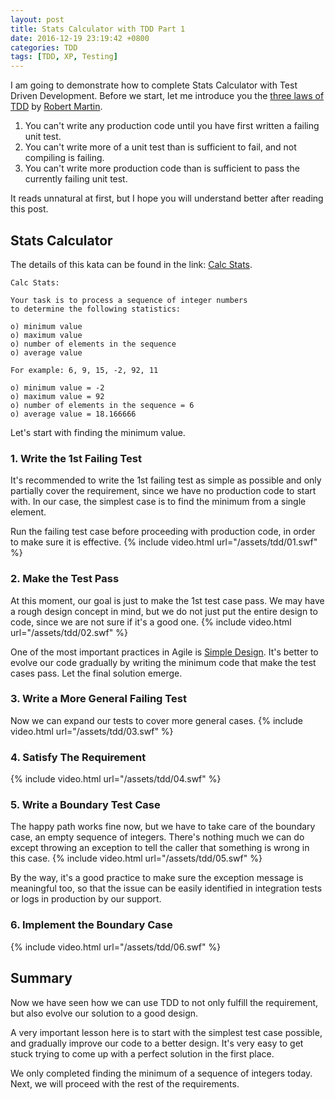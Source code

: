 ```yaml
---
layout: post
title: Stats Calculator with TDD Part 1
date: 2016-12-19 23:19:42 +0800
categories: TDD
tags: [TDD, XP, Testing]
---
```


I am going to demonstrate how to complete Stats Calculator with Test Driven Development.
Before we start, let me introduce you the [three laws of TDD](http://programmer.97things.oreilly.com/wiki/index.php/The_Three_Laws_of_Test-Driven_Development) by [Robert Martin](https://en.wikipedia.org/wiki/Robert_Cecil_Martin).
1. You can't write any production code until you have first written a failing unit test.
2. You can't write more of a unit test than is sufficient to fail, and not compiling is failing.
3. You can't write more production code than is sufficient to pass the currently failing unit test.

It reads unnatural at first, but I hope you will understand better after reading this post.

<!-- more -->

## Stats Calculator
The details of this kata can be found in the link: [Calc Stats](https://github.com/garora/TDD-Katas#calc-stats).
```
Calc Stats:

Your task is to process a sequence of integer numbers
to determine the following statistics:

o) minimum value
o) maximum value
o) number of elements in the sequence
o) average value

For example: 6, 9, 15, -2, 92, 11

o) minimum value = -2
o) maximum value = 92
o) number of elements in the sequence = 6
o) average value = 18.166666
```
Let's start with finding the minimum value.

### 1. Write the 1st Failing Test
It's recommended to write the 1st failing test as simple as possible and only partially cover the requirement, since we have no production code to start with. In our case, the simplest case is to find the minimum from a single element.

Run the failing test case before proceeding with production code, in order to make sure it is effective.
{% include video.html url="/assets/tdd/01.swf" %}

### 2. Make the Test Pass
At this moment, our goal is just to make the 1st test case pass. We may have a rough design concept in mind, but we do not just put the entire design to code, since we are not sure if it's a good one.
{% include video.html url="/assets/tdd/02.swf" %}

One of the most important practices in Agile is [Simple Design](https://www.agilealliance.org/glossary/simple-design/). It's better to evolve our code gradually by writing the minimum code that make the test cases pass. Let the final solution emerge.

### 3. Write a More General Failing Test
Now we can expand our tests to cover more general cases.
{% include video.html url="/assets/tdd/03.swf" %}

### 4. Satisfy The Requirement
{% include video.html url="/assets/tdd/04.swf" %}

### 5. Write a Boundary Test Case
The happy path works fine now, but we have to take care of the boundary case, an empty sequence of integers. There's nothing much we can do except throwing an exception to tell the caller that something is wrong in this case.
{% include video.html url="/assets/tdd/05.swf" %}

By the way, it's a good practice to make sure the exception message is meaningful too, so that the issue can be easily identified in integration tests or logs in production by our support.  

### 6. Implement the Boundary Case
{% include video.html url="/assets/tdd/06.swf" %}

## Summary
Now we have seen how we can use TDD to not only fulfill the requirement, but also evolve our solution to a good design.

A very important lesson here is to start with the simplest test case possible, and gradually improve our code to a better design. It's very easy to get stuck trying to come up with a perfect solution in the first place.

We only completed finding the minimum of a sequence of integers today. Next, we will proceed with the rest of the requirements.
